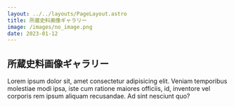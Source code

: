 ```yaml
---
layout: ../../layouts/PageLayout.astro
title: 所蔵史料画像ギャラリー
image: /images/no_image.png
date: 2023-01-12
---
```

## 所蔵史料画像ギャラリー

Lorem ipsum dolor sit, amet consectetur adipisicing elit. Veniam temporibus molestiae modi ipsa, iste cum ratione maiores officiis, id, inventore vel corporis rem ipsum aliquam recusandae. Ad sint nesciunt quo?
